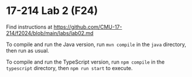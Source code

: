 # 17-214 Lab 2 (F24)

Find instructions at <https://github.com/CMU-17-214/f2024/blob/main/labs/lab02.md>

To compile and run the Java version, run `mvn compile` in the `java` directory, then run as usual.

To compile and run the TypeScript version, run `npm compile` in the `typescript` directory, then `npm run start` to execute.
